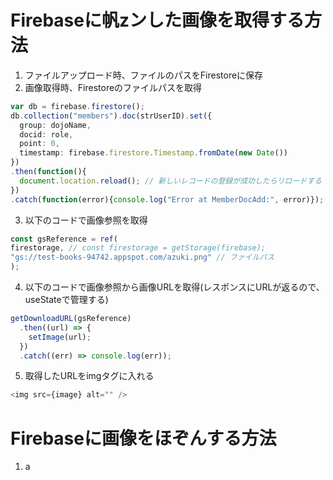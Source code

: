 # Firebaseに帆zンした画像を取得する方法
1. ファイルアップロード時、ファイルのパスをFirestoreに保存
2. 画像取得時、Firestoreのファイルパスを取得
```ts
var db = firebase.firestore();
db.collection("members").doc(strUserID).set({
  group: dojoName,
  docid: role,
  point: 0,
  timestamp: firebase.firestore.Timestamp.fromDate(new Date())
})
.then(function(){
  document.location.reload(); // 新しいレコードの登録が成功したらリロードする
})
.catch(function(error){console.log("Error at MemberDocAdd:", error)});
```
3. 以下のコードで画像参照を取得
```ts
const gsReference = ref(
firestorage, // const firestorage = getStorage(firebase);
"gs://test-books-94742.appspot.com/azuki.png" // ファイルパス
);
```

4. 以下のコードで画像参照から画像URLを取得(レスポンスにURLが返るので、useStateで管理する)
```ts
getDownloadURL(gsReference)
  .then((url) => {
    setImage(url);
  })
  .catch((err) => console.log(err));
```
5. 取得したURLをimgタグに入れる
```ts
<img src={image} alt="" />
```

# Firebaseに画像をほぞんする方法
1. a
